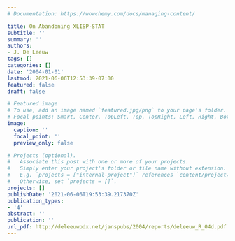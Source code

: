 ```yaml
---
# Documentation: https://wowchemy.com/docs/managing-content/

title: On Abandoning XLISP-STAT
subtitle: ''
summary: ''
authors:
- J. De Leeuw
tags: []
categories: []
date: '2004-01-01'
lastmod: 2021-06-06T12:53:39-07:00
featured: false
draft: false

# Featured image
# To use, add an image named `featured.jpg/png` to your page's folder.
# Focal points: Smart, Center, TopLeft, Top, TopRight, Left, Right, BottomLeft, Bottom, BottomRight.
image:
  caption: ''
  focal_point: ''
  preview_only: false

# Projects (optional).
#   Associate this post with one or more of your projects.
#   Simply enter your project's folder or file name without extension.
#   E.g. `projects = ["internal-project"]` references `content/project/deep-learning/index.md`.
#   Otherwise, set `projects = []`.
projects: []
publishDate: '2021-06-06T19:53:39.217370Z'
publication_types:
- '4'
abstract: ''
publication: ''
url_pdf: http://deleeuwpdx.net/janspubs/2004/reports/deleeuw_R_04d.pdf
---
```

